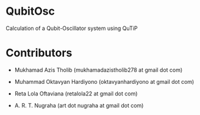 # QubitOsc
Calculation of a Qubit-Oscillator system using QuTiP

# Contributors
- Mukhamad Azis Tholib
(mukhamadazistholib278 at gmail dot com)

- Muhammad Oktavyan Hardiyono 
(oktavyanhardiyono at gmail dot com)

- Reta Lola Oftaviana
(retalola22 at gmail dot com)

- A. R. T. Nugraha
(art dot nugraha at gmail dot com)
